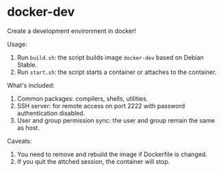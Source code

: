 # docker-dev

Create a development environment in docker!

Usage:

1. Run `build.sh`: the script builds image `docker-dev` based on Debian Stable.
2. Run `start.sh`: the script starts a container or attaches to the container.

What's included:

1. Common packages: compilers, shells, utilities.
2. SSH server: for remote access on port 2222 with password authentication disabled.
3. User and group permission sync: the user and group remain the same as host.

Caveats:

1. You need to remove and rebuild the image if Dockerfile is changed.
2. If you quit the attched session, the container will stop.
